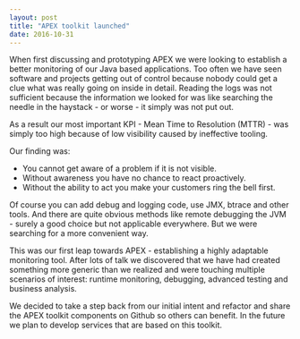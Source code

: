 ```yaml
---
layout: post
title: "APEX toolkit launched"
date: 2016-10-31
---
```


When first discussing and prototyping APEX we were looking to establish a better monitoring of our Java based applications.
Too often we have seen software and projects getting out of control because nobody could get a clue what was really going on inside in detail.
Reading the logs was not sufficient because the information we looked for was like searching the needle in the haystack - or worse - it simply was not put out.

As a result our most important KPI - Mean Time to Resolution (MTTR) - was simply too high because of low visibility caused by ineffective tooling.

Our finding was:

* You cannot get aware of a problem if it is not visible.
* Without awareness you have no chance to react proactively.
* Without the ability to act you make your customers ring the bell first.

Of course you can add debug and logging code, use JMX, btrace and other tools.
And there are quite obvious methods like remote debugging the JVM - surely a good choice but not applicable everywhere.
But we were searching for a more convenient way.

This was our first leap towards APEX - establishing a highly adaptable monitoring tool.
After lots of talk we discovered that we have had created something more generic than we realized and were touching multiple scenarios of interest: runtime monitoring, debugging, advanced testing and business analysis.

We decided to take a step back from our initial intent and refactor and share the APEX toolkit components on Github so others can benefit.
In the future we plan to develop services that are based on this toolkit.
